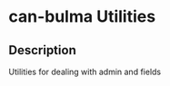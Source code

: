 # can-bulma Utilities

## Description
Utilities for dealing with admin and fields
<!-- 
## Demo

1. Clone this repository
2. Run `npm i` to install all project dependencies
3. Open `demo/` in a web browser to view demos -->
